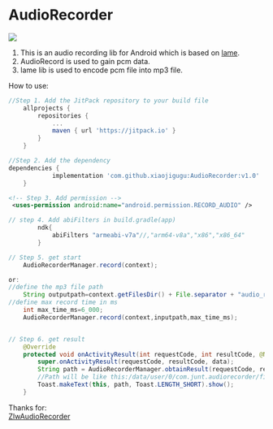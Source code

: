 # AudioRecorder

[![](https://jitpack.io/v/xiaojigugu/AudioRecorder.svg)](https://jitpack.io/#xiaojigugu/AudioRecorder)


1. This is an audio recording lib for Android which is based on [lame]("https://lame.sourceforge.io/").
2. AudioRecord is used to gain pcm data.
3. lame lib is used to encode pcm file into mp3 file.


How to use:

```groovy
//Step 1. Add the JitPack repository to your build file
	allprojects {
		repositories {
			...
			maven { url 'https://jitpack.io' }
		}
	}

//Step 2. Add the dependency
dependencies {
	        implementation 'com.github.xiaojigugu:AudioRecorder:v1.0'
	}
```

```xml
<!-- Step 3. Add permission -->
 <uses-permission android:name="android.permission.RECORD_AUDIO" />
```

```groovy
// step 4. Add abiFilters in build.gradle(app)
        ndk{
            abiFilters "armeabi-v7a"//,"arm64-v8a","x86","x86_64"
        }
```

```java
// Step 5. get start
    AudioRecorderManager.record(context);

or:
//define the mp3 file path
    String outputpath=context.getFilesDir() + File.separator + "audio_record";
//define max record time in ms
    int max_time_ms=6_000;
    AudioRecorderManager.record(context,inputpath,max_time_ms);


// Step 6. get result
    @Override
    protected void onActivityResult(int requestCode, int resultCode, @Nullable Intent data) {
        super.onActivityResult(requestCode, resultCode, data);
        String path = AudioRecorderManager.obtainResult(requestCode, resultCode, data);
        //Path will be like this:/data/user/0/com.junt.audiorecorder/files/audio_record/record.mp3
        Toast.makeText(this, path, Toast.LENGTH_SHORT).show();
    }

```

Thanks for:  
[ZlwAudioRecorder]("https://github.com/zhaolewei/ZlwAudioRecorder")

